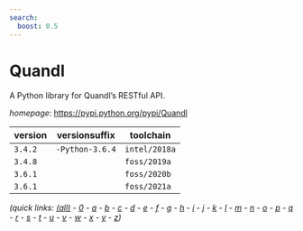 ```yaml
---
search:
  boost: 0.5
---
```

# Quandl

A Python library for Quandl’s RESTful API.

*homepage*: <https://pypi.python.org/pypi/Quandl>

version | versionsuffix | toolchain
--------|---------------|----------
``3.4.2`` | ``-Python-3.6.4`` | ``intel/2018a``
``3.4.8`` |  | ``foss/2019a``
``3.6.1`` |  | ``foss/2020b``
``3.6.1`` |  | ``foss/2021a``


*(quick links: [(all)](../index.md) - [0](../0/index.md) - [a](../a/index.md) - [b](../b/index.md) - [c](../c/index.md) - [d](../d/index.md) - [e](../e/index.md) - [f](../f/index.md) - [g](../g/index.md) - [h](../h/index.md) - [i](../i/index.md) - [j](../j/index.md) - [k](../k/index.md) - [l](../l/index.md) - [m](../m/index.md) - [n](../n/index.md) - [o](../o/index.md) - [p](../p/index.md) - [q](../q/index.md) - [r](../r/index.md) - [s](../s/index.md) - [t](../t/index.md) - [u](../u/index.md) - [v](../v/index.md) - [w](../w/index.md) - [x](../x/index.md) - [y](../y/index.md) - [z](../z/index.md))*

